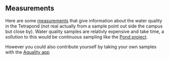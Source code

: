 ## Measurements

Here are some [measurements](measurements/wq_pars_month_voice_for_nature.png) that give information about the water quality in the Tetrapond (not real actually from a sample point out side the campus but close by).
Water quality samples are relativly expensive and take time, a sollution to this would be continuous sampling like the [Pond project](https://ddw.nl/en/programme/12536/pond).

However you could also contribute yourself by taking your own samples with the [Aquality app](https://www.deltares.nl/software-en-data/producten/aquality-app)

